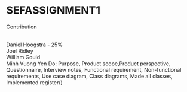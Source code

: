 # SEFASSIGNMENT1

Contribution <br><br>

Daniel Hoogstra - 25%<br>
Joel Ridley<br>
William Gould<br>
Minh Vuong Yen Do: Purpose, Product scope,Product perspective, Questionnaire, Interview notes, Functional requirement, Non-functional requirements, Use case diagram, Class diagrams, Made all classes, Implemented register()
